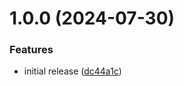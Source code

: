 # 1.0.0 (2024-07-30)


### Features

* initial release ([dc44a1c](https://github.com/eik-lib/semantic-release-config/commit/dc44a1c3c9ce753b82cef20030c71f77d31bb7d5))
